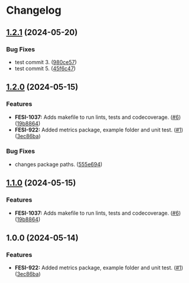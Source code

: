 # Changelog

## [1.2.1](https://github.com/coderkakarrot/go-pkg-lib/compare/metric/v1.2.0...metric/v1.2.1) (2024-05-20)


### Bug Fixes

* test commit 3. ([980ce57](https://github.com/coderkakarrot/go-pkg-lib/commit/980ce5748efffec032b015bc38ea3b80d3d5a5db))
* test commit 5. ([45f6c47](https://github.com/coderkakarrot/go-pkg-lib/commit/45f6c47f84f80ccb12adcab771487314443fbcb9))

## [1.2.0](https://github.com/coderkakarrot/go-pkg-lib/compare/metric-v1.1.0...metric/v1.2.0) (2024-05-15)


### Features

* **FESI-1037:** Adds makefile to run lints, tests and codecoverage. ([#6](https://github.com/coderkakarrot/go-pkg-lib/issues/6)) ([19b8864](https://github.com/coderkakarrot/go-pkg-lib/commit/19b8864378658c68d669a113527fd9907948ae5c))
* **FESI-922:** Added metrics package, example folder and unit test. ([#1](https://github.com/coderkakarrot/go-pkg-lib/issues/1)) ([3ec86ba](https://github.com/coderkakarrot/go-pkg-lib/commit/3ec86ba634b3ebecf114ee7859075bb2536553cc))


### Bug Fixes

* changes package paths. ([555e694](https://github.com/coderkakarrot/go-pkg-lib/commit/555e6941eeef9a07f563c9f33886f9a901d08918))

## [1.1.0](https://github.com/coderkakarrots/go-pkg-lib/compare/metric/v1.0.0...metric/v1.1.0) (2024-05-15)


### Features

* **FESI-1037:** Adds makefile to run lints, tests and codecoverage. ([#6](https://github.com/coderkakarrots/go-pkg-lib/issues/6)) ([19b8864](https://github.com/coderkakarrots/go-pkg-lib/commit/19b8864378658c68d669a113527fd9907948ae5c))

## 1.0.0 (2024-05-14)


### Features

* **FESI-922:** Added metrics package, example folder and unit test. ([#1](https://github.com/coderkakarrots/go-pkg-lib/issues/1)) ([3ec86ba](https://github.com/coderkakarrots/go-pkg-lib/commit/3ec86ba634b3ebecf114ee7859075bb2536553cc))

